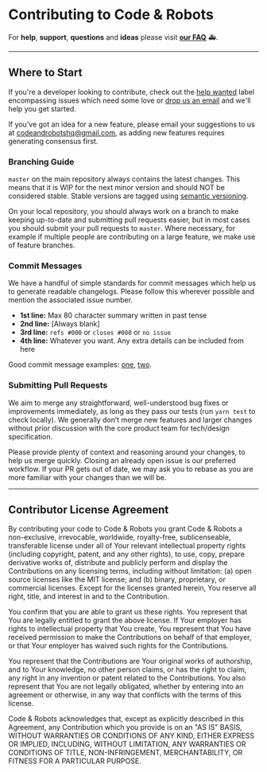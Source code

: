 # Contributing to Code & Robots

For **help**, **support**, **questions** and **ideas** please visit **[our FAQ](http://www.codeandrobots.com/faq.html)** 🚑.

---

## Where to Start

If you're a developer looking to contribute, check out the [help wanted](https://github.com/codeandrobots/codeandrobots-app/labels/help%20wanted) label encompassing issues which need some love or [drop us an email](mailto:codeandrobotshq@gmail.com?subject=Hi&body=I%20would%20like%20to%20help) and we'll help you get started.

If you've got an idea for a new feature, please email your suggestions to us at [codeandrobotshq@gmail.com](mailto:codeandrobotshq@gmail.com?subject=Idea), as adding new features requires generating consensus first.

### Branching Guide

`master` on the main repository always contains the latest changes. This means that it is WIP for the next minor version and should NOT be considered stable. Stable versions are tagged using [semantic versioning](http://semver.org/).

On your local repository, you should always work on a branch to make keeping up-to-date and submitting pull requests easier, but in most cases you should submit your pull requests to `master`. Where necessary, for example if multiple people are contributing on a large feature, we make use of feature branches.

### Commit Messages

We have a handful of simple standards for commit messages which help us to generate readable changelogs. Please follow this wherever possible and mention the associated issue number.

- **1st line:** Max 80 character summary written in past tense
- **2nd line:** [Always blank]
- **3rd line:** `refs #000` or `closes #000` or `no issue`
- **4th line:** Whatever you want. Any extra details can be included from here

Good commit message examples: [one](https://github.com/codeandrobots/codeandrobots-app/commit/9f26ac76a1dc53b1119718a987fee0ee51d3ae7f), [two](https://github.com/codeandrobots/codeandrobots-app/commit/0f795fa2831eef286364215403d6264efe702859).

### Submitting Pull Requests

We aim to merge any straightforward, well-understood bug fixes or improvements immediately, as long as they pass our tests (run `yarn test` to check locally). We generally don’t merge new features and larger changes without prior discussion with the core product team for tech/design specification.

Please provide plenty of context and reasoning around your changes, to help us merge quickly. Closing an already open issue is our preferred workflow. If your PR gets out of date, we may ask you to rebase as you are more familiar with your changes than we will be.

---

## Contributor License Agreement

By contributing your code to Code & Robots you grant Code & Robots a non-exclusive, irrevocable, worldwide, royalty-free, sublicenseable, transferable license under all of Your relevant intellectual property rights (including copyright, patent, and any other rights), to use, copy, prepare derivative works of, distribute and publicly perform and display the Contributions on any licensing terms, including without limitation:
(a) open source licenses like the MIT license; and (b) binary, proprietary, or commercial licenses. Except for the licenses granted herein, You reserve all right, title, and interest in and to the Contribution.

You confirm that you are able to grant us these rights. You represent that You are legally entitled to grant the above license. If Your employer has rights to intellectual property that You create, You represent that You have received permission to make the Contributions on behalf of that employer, or that Your employer has waived such rights for the Contributions.

You represent that the Contributions are Your original works of authorship, and to Your knowledge, no other person claims, or has the right to claim, any right in any invention or patent related to the Contributions. You also represent that You are not legally obligated, whether by entering into an agreement or otherwise, in any way that conflicts with the terms of this license.

Code & Robots acknowledges that, except as explicitly described in this Agreement, any Contribution which you provide is on an "AS IS" BASIS, WITHOUT WARRANTIES OR CONDITIONS OF ANY KIND, EITHER EXPRESS OR IMPLIED, INCLUDING, WITHOUT LIMITATION, ANY WARRANTIES OR CONDITIONS OF TITLE, NON-INFRINGEMENT, MERCHANTABILITY, OR FITNESS FOR A PARTICULAR PURPOSE.
